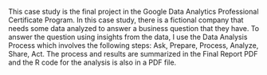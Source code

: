 This case study is the final project in the Google Data Analytics Professional Certificate Program. In this case study, there is a fictional company that needs some data analyzed to answer a business question that they have. To answer the question using insights from the data, I use the Data Analysis Process which involves the following steps: Ask, Prepare, Process, Analyze, Share, Act. The process and results are summarized in the Final Report PDF and the R code for the analysis is also in a PDF file.
